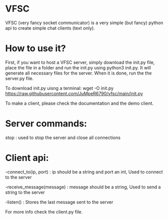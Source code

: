 # VFSC
VFSC (very fancy socket communicator) is a very simple (but fancy) python api to create simple chat clients (text only). 

# How to use it?

First, if you want to host a VFSC server, simply download the init.py file, place the file in a folder and run the init.py using python3 init.py. It will generate all necessary files for the server. When it is done, run the the server.py file.

To download init.py uisng a terminal:  wget -O init.py https://raw.githubusercontent.com/JuMpeR6790/vfsc/main/init.py

To make a client, please check the documentation and the demo client.

# Server commands:

stop : used to stop the server and close all connections

# Client api:

-connect_to(ip, port) : ip should be a string and port an int, Used to connect to the server


-receive_message(message) : message should be a string, Used to send a string to the server


-listen() : Stores the last message sent to the server


For more info check the client.py file.
